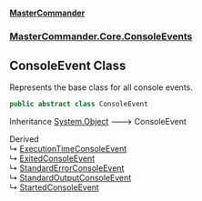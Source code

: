 #### [MasterCommander](MasterCommander.md 'MasterCommander')
### [MasterCommander.Core.ConsoleEvents](MasterCommander.md#MasterCommander.Core.ConsoleEvents 'MasterCommander.Core.ConsoleEvents')

## ConsoleEvent Class

Represents the base class for all console events.

```csharp
public abstract class ConsoleEvent
```

Inheritance [System.Object](https://docs.microsoft.com/en-us/dotnet/api/System.Object 'System.Object') &#129106; ConsoleEvent

Derived  
&#8627; [ExecutionTimeConsoleEvent](ExecutionTimeConsoleEvent.md 'MasterCommander.Core.ConsoleEvents.ExecutionTimeConsoleEvent')  
&#8627; [ExitedConsoleEvent](ExitedConsoleEvent.md 'MasterCommander.Core.ConsoleEvents.ExitedConsoleEvent')  
&#8627; [StandardErrorConsoleEvent](StandardErrorConsoleEvent.md 'MasterCommander.Core.ConsoleEvents.StandardErrorConsoleEvent')  
&#8627; [StandardOutputConsoleEvent](StandardOutputConsoleEvent.md 'MasterCommander.Core.ConsoleEvents.StandardOutputConsoleEvent')  
&#8627; [StartedConsoleEvent](StartedConsoleEvent.md 'MasterCommander.Core.ConsoleEvents.StartedConsoleEvent')
